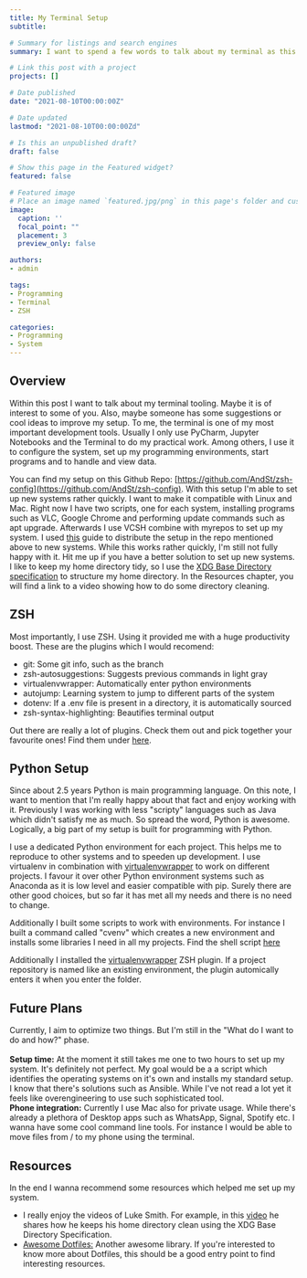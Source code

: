 ```yaml
---
title: My Terminal Setup
subtitle: 

# Summary for listings and search engines
summary: I want to spend a few words to talk about my terminal as this it is one of my most important development tools.

# Link this post with a project
projects: []

# Date published
date: "2021-08-10T00:00:00Z"

# Date updated
lastmod: "2021-08-10T00:00:00Zd"

# Is this an unpublished draft?
draft: false

# Show this page in the Featured widget?
featured: false

# Featured image
# Place an image named `featured.jpg/png` in this page's folder and customize its options here.
image:
  caption: ''
  focal_point: ""
  placement: 3
  preview_only: false

authors:
- admin

tags:
- Programming
- Terminal
- ZSH

categories:
- Programming
- System
---
```


## Overview

Within this post I want to talk about my terminal tooling. 
Maybe it is of interest to some of you. Also, maybe someone has some suggestions or cool ideas to improve my setup.
To me, the terminal is one of my most important development tools. 
Usually I only use PyCharm, Jupyter Notebooks and the Terminal to do my practical work.
Among others, I use it to configure the system, set up my programming environments, start programs and to handle and view data.

You can find my setup on this Github Repo: [https://github.com/AndSt/zsh-config](https://github.com/AndSt/zsh-config). With this setup I'm able to set up new systems rather quickly. I want to make it compatible with Linux and Mac. Right now I have two scripts, one for each system, installing programs such as VLC, Google Chrome and performing update commands such as apt upgrade. Afterwards I use VCSH combine with myrepos to set up my system. I used [this](https://pikedom.com/managing-dot-files-with-vcsh-and-myrepo/) guide to distribute the setup in the repo mentioned above to new systems. 
While this works rather quickly, I'm still not fully happy with it. Hit me up if you have a better solution to set up new systems.
I like to keep my home directory tidy, so I use the [XDG Base Directory specification](https://wiki.archlinux.org/title/XDG_Base_Directory) to structure my home directory. In the Resources chapter, you will find a link to a video showing how to do some directory cleaning.

## ZSH 

Most importantly, I use ZSH. Using it provided me with a huge productivity boost. These are the plugins which I would recomend: 

- git: Some git info, such as the branch
- zsh-autosuggestions: Suggests previous commands in light gray
- virtualenvwrapper: Automatically enter python environments
- autojump: Learning system to jump to different parts of the system
- dotenv: If a .env file is present in a directory, it is automatically sourced
- zsh-syntax-highlighting: Beautifies terminal output

Out there are really a lot of plugins. Check them out and pick together your favourite ones! Find them under [here](https://github.com/ohmyzsh/ohmyzsh/tree/master/plugins).


## Python Setup

Since about 2.5 years Python is main programming language. On this note, I want to mention that I'm really happy about that fact and enjoy working with it. Previously I was working with less "scripty" languages such as Java which didn't satisfy me as much. 
So spread the word, Python is awesome.
Logically, a big part of my setup is built for programming with Python.

I use a dedicated Python environment for each project. This helps me to reproduce to other systems and to speeden up development.
I use virtualenv in combination with [virtualenvwrapper](https://virtualenvwrapper.readthedocs.io/en/latest/) to work on different projects. I favour it over other Python environment systems such as Anaconda as it is low level and easier compatible with pip. Surely there are other good choices, but so far it has met all my needs and there is no need to change.

Additionally I built some scripts to work with environments. For instance I built a command called "cvenv" which creates a new environment and installs some libraries I need in all my projects. Find the shell script [here](https://github.com/AndSt/zsh-config/blob/master/.config/zsh/scripts/create_virtualenv.sh)

Additionally I installed the [virtualenvwrapper](https://github.com/ohmyzsh/ohmyzsh/tree/master/plugins/virtualenvwrapper) ZSH plugin. If a project repository is named like an existing environment, the plugin automically enters it when you enter the folder.


## Future Plans

Currently, I aim to optimize two things. But I'm still in the "What do I want to do and how?" phase.
<br>
<br>
<b>Setup time:</b> At the moment it still takes me one to two hours to set up my system. It's definitely not perfect. My goal would be a a script which identifies the operating systems on it's own and installs my standard setup.
I know that there's solutions such as Ansible. While I've not read a lot yet it feels like overengineering to use such sophisticated tool. <br />
<b>Phone integration:</b> Currently I use Mac also for private usage. While there's already a plethora of Desktop apps such as WhatsApp, Signal, Spotify etc. I wanna have some cool command line tools. For instance I would be able to move files from / to my phone using the terminal.

## Resources

In the end I wanna recommend some resources which helped me set up my system.

- I really enjoy the videos of Luke Smith. For example, in this [video](https://www.youtube.com/watch?v=yy8RoDSdhIQ&ab_channel=LukeSmith) he shares how he keeps his home directory clean using the XDG Base Directory Specification.
- [Awesome Dotfiles:](https://github.com/unixorn/awesome-dotfiles) Another awesome library. If you're interested to know more about Dotfiles, this should be a good entry point to find interesting resources.